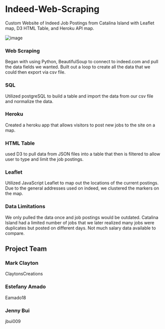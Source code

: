 # Indeed-Web-Scraping
Custom Website of Indeed Job Postings from Catalina Island with Leaflet map, D3 HTML Table, and Heroku API map. 


![image](https://user-images.githubusercontent.com/87084344/152458477-bc865153-d34a-4d0f-9771-e3e62677ac75.png)

### Web Scraping
Began with using Python, BeautifulSoup to connect to indeed.com and pull the data fields we wanted. Built out a loop to create all the data that we could then export via csv file. 

### SQL
Utilized postgreSQL to build a table and import the data from our csv file and normalize the data. 

### Heroku
Created a heroku app that allows visitors to post new jobs to the site on a map.

### HTML Table
used D3 to pull data from JSON files into a table that then is filtered to allow user to type and limit the job postings. 

### Leaflet
Utilized JavaScript Leaflet to map out the locations of the current postings. Due to the general addresses used on indeed, we clustered the markers on the map. 

### Data Limitations
We only pulled the data once and job postings would be outdated. 
Catalina Island had a limited number of jobs that we later realized many jobs were duplicates but posted on different days.
Not much salary data available to compare. 

## Project Team

### Mark Clayton
ClaytonsCreations

### Estefany Amado
Eamado18

### Jenny Bui
jbui009
